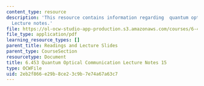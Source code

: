 ```yaml
---
content_type: resource
description: 'This resource contains information regarding  quantum optical communication:
  Lecture notes.'
file: https://ol-ocw-studio-app-production.s3.amazonaws.com/courses/6-453-quantum-optical-communication-fall-2016/2eb2f866e29b8ce23c9b7e74a67a63c7_MIT6_453F16_Lect15.pdf
file_type: application/pdf
learning_resource_types: []
parent_title: Readings and Lecture Slides
parent_type: CourseSection
resourcetype: Document
title: 6.453 Quantum Optical Communication Lecture Notes 15
type: OCWFile
uid: 2eb2f866-e29b-8ce2-3c9b-7e74a67a63c7
---
```

